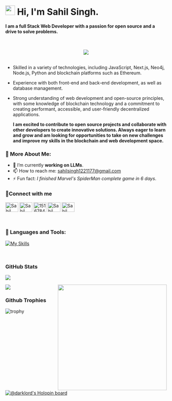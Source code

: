 
# <img src="https://raw.githubusercontent.com/iampavangandhi/iampavangandhi/master/gifs/Hi.gif" width="30px"> Hi, I'm Sahil Singh. 

<b> I am a full Stack Web Developer with a passion for open source and a drive to solve problems. </b> <br />  
  <br> 
<div align="center">
  <img src="https://user-images.githubusercontent.com/96344003/214637120-b8b0a72b-b530-489d-a3cf-d257613db0c5.gif" >
</div>
  <br/>
  
- Skilled in a variety of technologies, including JavaScript, Next.js, Neo4j, Node.js, Python and blockchain platforms such as Ethereum. <br />
- Experience with both front-end and back-end development, as well as database management. <br />
- Strong understanding of web development and open-source principles, with some knowledge of blockchain technology and a commitment to creating performant, accessible, and user-friendly decentralized applications.
  <br />
  
   <b>I am excited to contribute to open source projects and collaborate with other developers to create innovative solutions. Always eager to learn and grow and am looking for opportunities to take on new challenges and improve my skills in the blockchain and web development space. </b>
   
   
### 🧐 More About Me:

- 🌱 I’m currently **working on LLMs**. 
- 📫 How to reach me:
<a href="mailto:sahilsingh1221177@gmail.com"> sahilsingh1221177@gmail.com </a>
- ⚡ Fun fact: *I finished Marvel's SpiderMan complete game in 6 days*.



### 🔗Connect with me
<p align="left">
<a href="https://twitter.com/SahilSi68634530r" target="blank"><img align="center" src="https://raw.githubusercontent.com/rahuldkjain/github-profile-readme-generator/master/src/images/icons/Social/twitter.svg" alt="Sahil Singh" height="30" width="40" /></a>
<a href="https://www.linkedin.com/in/sahil-singh-6a11b6229/" target="blank"><img align="center" src="https://raw.githubusercontent.com/rahuldkjain/github-profile-readme-generator/master/src/images/icons/Social/linked-in-alt.svg" alt="Sahil Singh" height="30" width="40" /></a>
<a href="https://stackoverflow.com/users/15167842/sahil-singh" target="blank"><img align="center" src="https://raw.githubusercontent.com/rahuldkjain/github-profile-readme-generator/master/src/images/icons/Social/stack-overflow.svg" alt="15167842" height="30" width="40" /></a>
<a href="https://www.instagram.com/sahil177a/" target="blank"><img align="center" src="https://raw.githubusercontent.com/rahuldkjain/github-profile-readme-generator/master/src/images/icons/Social/instagram.svg" alt="Sahil Singh" height="30" width="40" /></a>
  <a href="discordapp.com/users/709360514995585044/" target="blank"><img align="center" src="https://raw.githubusercontent.com/rahuldkjain/github-profile-readme-generator/master/src/images/icons/Social/discord.svg" alt="Sahil Singh" height="30" width="40" /></a>
  </p><br>
  
### 🔨 Languages and Tools:
   [![My Skills](https://skillicons.dev/icons?i=js,html,css,c,cpp,bootstrap,bash,tailwind,docker,express,firebase,git,github,linux,mongodb,discord,mysql,nextjs,nodejs,py,react,solidity,ts)](https://skillicons.dev)
</p> 
<br>

### **GitHub Stats**
<p>
<img src="https://github-readme-stats.vercel.app/api?username=SahilSingh177&theme=blue-green"/>
</p><img src="https://user-images.githubusercontent.com/96344003/198704714-130baaac-5afe-4c83-8e80-7d8f32ac82be.gif" height="330" width="340" align="right"/>
<p>
<img src="https://github-readme-stats.vercel.app/api/top-langs/?username=SahilSingh177&theme=blue-green"/>
</p>

### **Github Trophies**
![trophy](https://github-profile-trophy.vercel.app/?username=SahilSingh177&theme=darkhub&no-bg=true&rank=-C,-B](https://github.com/SahilSingh177/github-profile-trophy))

<br>

[![@darklord's Holopin board](https://holopin.me/darklord)](https://holopin.io/@darklord)

